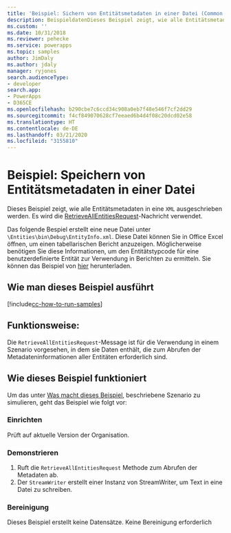 ```yaml
---
title: 'Beispiel: Sichern von Entitätsmetadaten in einer Datei (Common Data Service) | Microsoft-Dokumentation'
description: BeispieldatenDieses Beispiel zeigt, wie alle Entitätsmetadaten in einer XML-Datei ausgeschrieben werden.
ms.custom: ''
ms.date: 10/31/2018
ms.reviewer: pehecke
ms.service: powerapps
ms.topic: samples
author: JimDaly
ms.author: jdaly
manager: ryjones
search.audienceType:
- developer
search.app:
- PowerApps
- D365CE
ms.openlocfilehash: b290cbe7c6ccd34c908a0eb7f48e546f7cf2dd29
ms.sourcegitcommit: f4cf849070628cf7eeaed6b4d4f08c20dcd02e58
ms.translationtype: HT
ms.contentlocale: de-DE
ms.lasthandoff: 03/21/2020
ms.locfileid: "3155810"
---
```

# <a name="sample-dump-entity-metadata-to-a-file"></a>Beispiel: Speichern von Entitätsmetadaten in einer Datei

Dieses Beispiel zeigt, wie alle Entitätsmetadaten in eine `XML` ausgeschrieben werden. Es wird die [RetrieveAllEntitiesRequest](https://docs.microsoft.com/dotnet/api/microsoft.xrm.sdk.messages.retrieveallentitiesrequest?view=dynamics-general-ce-9)-Nachricht verwendet.

Das folgende Bespiel erstellt eine neue Datei unter `\Entities\bin\Debug\EntityInfo.xml`. Diese Datei können Sie in Office Excel öffnen, um einen tabellarischen Bericht anzuzeigen. Möglicherweise benötigen Sie diese Informationen, um den Entitätstypcode für eine benutzerdefinierte Entität zur Verwendung in Berichten zu ermitteln. Sie können das Beispiel von [hier](https://github.com/Microsoft/PowerApps-Samples/tree/master/cds/orgsvc/C%23/DumpEntityMetadata) herunterladen.

## <a name="how-to-run-this-sample"></a>Wie man dieses Beispiel ausführt

[!include[cc-how-to-run-samples](../../includes/cc-how-to-run-samples.md)]

## <a name="what-this-sample-does"></a>Funktionsweise:

Die `RetrieveAllEntitiesRequest`-Message ist für die Verwendung in einem Szenario vorgesehen, in dem sie Daten enthält, die zum Abrufen der Metadateninformationen aller Entitäten erforderlich sind.

## <a name="how-this-sample-works"></a>Wie dieses Beispiel funktioniert

Um das unter [Was macht dieses Beispiel](#what-this-sample-does), beschriebene Szenario zu simulieren, geht das Beispiel wie folgt vor:

### <a name="setup"></a>Einrichten

Prüft auf aktuelle Version der Organisation.


### <a name="demonstrate"></a>Demonstrieren

1. Ruft die `RetrieveAllEntitiesRequest` Methode zum Abrufen der Metadaten ab. 
1. Der `StreamWriter` erstellt einer Instanz von StreamWriter, um Text in eine Datei zu schreiben.

### <a name="clean-up"></a>Bereinigung

Dieses Beispiel erstellt keine Datensätze. Keine Bereinigung erforderlich


